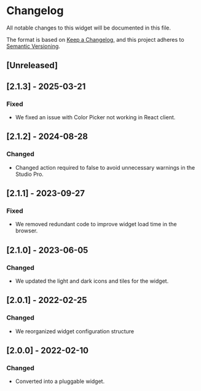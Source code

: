 # Changelog

All notable changes to this widget will be documented in this file.

The format is based on [Keep a Changelog](https://keepachangelog.com/en/1.0.0/), and this project adheres to [Semantic Versioning](https://semver.org/spec/v2.0.0.html).

## [Unreleased]

## [2.1.3] - 2025-03-21

### Fixed

- We fixed an issue with Color Picker not working in React client.

## [2.1.2] - 2024-08-28

### Changed

- Changed action required to false to avoid unnecessary warnings in the Studio Pro.

## [2.1.1] - 2023-09-27

### Fixed

- We removed redundant code to improve widget load time in the browser.

## [2.1.0] - 2023-06-05

### Changed

- We updated the light and dark icons and tiles for the widget.

## [2.0.1] - 2022-02-25

### Changed

- We reorganized widget configuration structure

## [2.0.0] - 2022-02-10

### Changed

- Converted into a pluggable widget.
